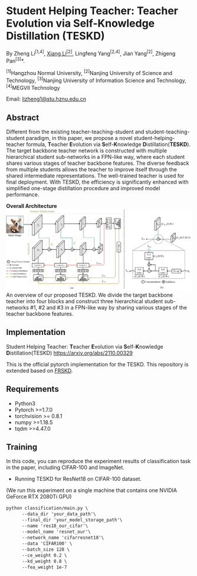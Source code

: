 # Student Helping Teacher: Teacher Evolution via Self-Knowledge Distillation (TESKD)

By Zheng Li<sup>[1,4]</sup>, [Xiang Li<sup>[2]</sup>](http://implus.github.io/), Lingfeng Yang<sup>[2,4]</sup>, Jian Yang<sup>[2]</sup>, Zhigeng Pan<sup>[3]</sup>*.

<sup>[1]</sup>Hangzhou Normal University, <sup>[2]</sup>Nanjing University of Science and Technology, <sup>[3]</sup>Nanjing University of Information Science and Technology, <sup>[4]</sup>MEGVII Technology

Email: lizheng1@stu.hznu.edu.cn


## Abstract

Different from the existing teacher-teaching-student and student-teaching-student paradigm, 
in this paper, we propose a novel student-helping-teacher formula, **T**eacher **E**volution via **S**elf-**K**nowledge **D**istillation(**TESKD**). 
The target backbone teacher network is constructed with multiple hierarchical student sub-networks in a FPN-like way, 
where each student shares various stages of teacher backbone features. The diverse feedback from multiple students allows
the teacher to improve itself through the shared intermediate representations. 
The well-trained teacher is used for final deployment. 
With TESKD, the efficiency is significantly enhanced with simplified one-stage distillation procedure and improved model 
performance.

**Overall Architecture**
![avatar](architecture.jpg)
An overview of our proposed TESKD. We divide the target backbone teacher into four blocks and construct three hierarchical student sub-networks #1, #2
and #3 in a FPN-like way by sharing various stages of the teacher backbone features. 

## Implementation

Student Helping Teacher: **T**eacher **E**volution via **S**elf-**K**nowledge **D**istillation(TESKD) https://arxiv.org/abs/2110.00329

This is the official pytorch implementation for the TESKD. This repository is extended based on [FRSKD](https://github.com/MingiJi/FRSKD).

## Requirements
- Python3
- Pytorch >=1.7.0
- torchvision >= 0.8.1
- numpy >=1.18.5
- tqdm >=4.47.0

## Training 

In this code, you can reproduce the experiment results of classification task in the paper, including CIFAR-100 and ImageNet.

- Running TESKD for ResNet18 on CIFAR-100 dataset.

(We run this experiment on a single machine that contains one NVIDIA GeForce RTX 2080Ti GPU)

~~~
python classification/main.py \
      --data_dir 'your_data_path'\
      --final_dir 'your_model_storage_path'\
      --name 'res18_our_cifar'\
      --model_name 'resnet_our'\
      --network_name 'cifarresnet18'\
      --data 'CIFAR100' \
      --batch_size 128 \
      --ce_weight 0.2 \
      --kd_weight 0.8 \
      --fea_weight 1e-7
~~~
